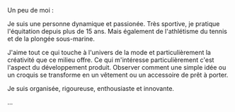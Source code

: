Un peu de moi : 

Je suis une personne dynamique et passionée. Très sportive, je pratique l'équitation depuis plus de 15 ans. Mais également de l'athlétisme du tennis et de la plongée sous-marine.

J'aime tout ce qui touche à l'univers de la mode et particulièrement la créativité que ce milieu offre. Ce qui m'intéresse particulièrement c'est l'aspect du développement produit. Observer comment une simple idée ou un croquis se transforme en un vêtement ou un accessoire de prêt à porter. 

Je suis organisée, rigoureuse, enthousiaste et innovante.

...